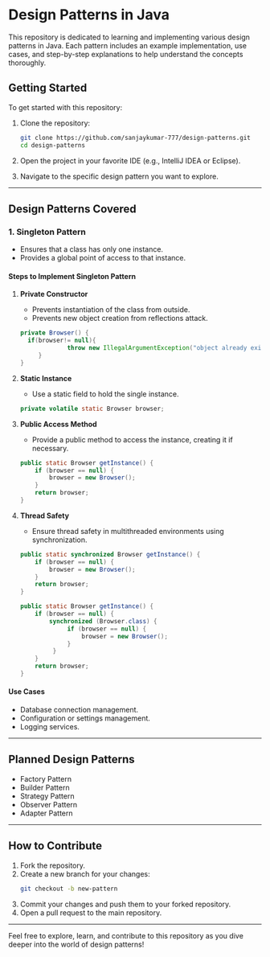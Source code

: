 # Design Patterns in Java

This repository is dedicated to learning and implementing various design patterns in Java. Each pattern includes an example implementation, use cases, and step-by-step explanations to help understand the concepts thoroughly.

## Getting Started

To get started with this repository:

1. Clone the repository:
   ```bash
   git clone https://github.com/sanjaykumar-777/design-patterns.git
   cd design-patterns
   ```

2. Open the project in your favorite IDE (e.g., IntelliJ IDEA or Eclipse).

3. Navigate to the specific design pattern you want to explore.

---

## Design Patterns Covered

### 1. Singleton Pattern
- Ensures that a class has only one instance.
- Provides a global point of access to that instance.

#### Steps to Implement Singleton Pattern

1. **Private Constructor**
   - Prevents instantiation of the class from outside.
   - Prevents new object creation from reflections attack.

   ```java
   private Browser() {
     if(browser!= null){
                throw new IllegalArgumentException("object already exists");
        }
   }
   ```

2. **Static Instance**
   - Use a static field to hold the single instance.
   ```java
   private volatile static Browser browser;
   ```

3. **Public Access Method**
   - Provide a public method to access the instance, creating it if necessary.
   ```java
   public static Browser getInstance() {
       if (browser == null) {
           browser = new Browser();
       }
       return browser;
   }
   ```

4. **Thread Safety**
   - Ensure thread safety in multithreaded environments using synchronization.
   ```java
   public static synchronized Browser getInstance() {
       if (browser == null) {
           browser = new Browser();
       }
       return browser;
   }

   public static Browser getInstance() {
       if (browser == null) {
           synchronized (Browser.class) {
                if (browser == null) {
                    browser = new Browser();
                }
            }
       }
       return browser;
   }
   ```

#### Use Cases
- Database connection management.
- Configuration or settings management.
- Logging services.

---

## Planned Design Patterns

- Factory Pattern
- Builder Pattern
- Strategy Pattern
- Observer Pattern
- Adapter Pattern

---

## How to Contribute

1. Fork the repository.
2. Create a new branch for your changes:
   ```bash
   git checkout -b new-pattern
   ```
3. Commit your changes and push them to your forked repository.
4. Open a pull request to the main repository.

---

Feel free to explore, learn, and contribute to this repository as you dive deeper into the world of design patterns!
